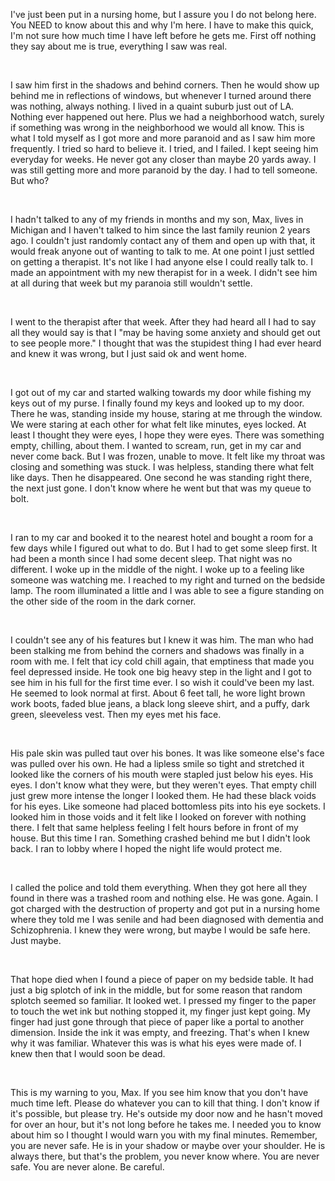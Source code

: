 I've just been put in a nursing home, but I assure you I do not belong here. You NEED to know about this and why I'm here. I have to make this quick, I'm not sure how much time I have left before he gets me. First off nothing they say about me is true, everything I saw was real.

&#x200B;

I saw him first in the shadows and behind corners. Then he would show up behind me in reflections of windows, but whenever I turned around there was nothing, always nothing. I lived in a quaint suburb just out of LA. Nothing ever happened out here. Plus we had a neighborhood watch, surely if something was wrong in the neighborhood we would all know. This is what I told myself as I got more and more paranoid and as I saw him more frequently. I tried so hard to believe it. I tried, and I failed. I kept seeing him everyday for weeks. He never got any closer than maybe 20 yards away. I was still getting more and more paranoid by the day. I had to tell someone. But who?

&#x200B;

I hadn't talked to any of my friends in months and my son, Max, lives in Michigan and I haven't talked to him since the last family reunion 2 years ago. I couldn't just randomly contact any of them and open up with that, it would freak anyone out of wanting to talk to me. At one point I just settled on getting a therapist. It's not like I had anyone else I could really talk to. I made an appointment with my new therapist for in a week. I didn't see him at all during that week but my paranoia still wouldn't settle.

&#x200B;

I went to the therapist after that week. After they had heard all I had to say all they would say is that I "may be having some anxiety and should get out to see people more." I thought that was the stupidest thing I had ever heard and knew it was wrong, but I just said ok and went home.

&#x200B;

I got out of my car and started walking towards my door while fishing my keys out of my purse. I finally found my keys and looked up to my door. There he was, standing inside my house, staring at me through the window. We were staring at each other for what felt like minutes, eyes locked. At least I thought they were eyes, I hope they were eyes. There was something empty, chilling, about them. I wanted to scream, run, get in my car and never come back. But I was frozen, unable to move. It felt like my throat was closing and something was stuck. I was helpless, standing there what felt like days. Then he disappeared. One second he was standing right there, the next just gone. I don't know where he went but that was my queue to bolt.

&#x200B;

I ran to my car and booked it to the nearest hotel and bought a room for a few days while I figured out what to do. But I had to get some sleep first. It had been a month since I had some decent sleep. That night was no different. I woke up in the middle of the night. I woke up to a feeling like someone was watching me. I reached to my right and turned on the bedside lamp. The room illuminated a little and I was able to see a figure standing on the other side of the room in the dark corner.

&#x200B;

I couldn't see any of his features but I knew it was him. The man who had been stalking me from behind the corners and shadows was finally in a room with me. I felt that icy cold chill again, that emptiness that made you feel depressed inside. He took one big heavy step in the light and I got to see him in his full for the first time ever. I so wish it could've been my last. He seemed to look normal at first. About 6 feet tall, he wore light brown work boots, faded blue jeans, a black long sleeve shirt, and a puffy, dark green, sleeveless vest. Then my eyes met his face. 

&#x200B;

His pale skin was pulled taut over his bones. It was like someone else's face was pulled over his own. He had a lipless smile so tight and stretched it looked like the corners of his mouth were stapled just below his eyes. His eyes. I don't know what they were, but they weren't eyes. That empty chill just grew more intense the longer I looked them. He had these black voids for his eyes. Like someone had placed bottomless pits into his eye sockets. I looked him in those voids and it felt like I looked on forever with nothing there. I felt that same helpless feeling I felt hours before in front of my house. But this time I ran. Something crashed behind me but I didn't look back. I ran to lobby where I hoped the night life would protect me.

&#x200B;

I called the police and told them everything. When they got here all they found in there was a trashed room and nothing else. He was gone. Again. I got charged with the destruction of property and got put in a nursing home where they told me I was senile and had been diagnosed with dementia and Schizophrenia. I knew they were wrong, but maybe I would be safe here. Just maybe.

&#x200B;

That hope died when I found a piece of paper on my bedside table. It had  just a big splotch of ink in the middle, but for some reason that random splotch seemed so familiar. It looked wet. I pressed my finger to the paper to touch the wet ink but nothing stopped it, my finger just kept going. My finger had just gone through that piece of paper like a portal to another dimension. Inside the ink it was empty, and freezing. That's when I knew why it was familiar. Whatever this was is what his eyes were made of. I knew then that I would soon be dead. 

&#x200B;

This is my warning to you, Max. If you see him know that you don't have much time left. Please do whatever you can to kill that thing. I don't know if it's possible, but please try. He's outside my door now and he hasn't moved for over an hour, but it's not long before he takes me. I needed you to know about him so I thought I would warn you with my final minutes. Remember, you are never safe. He is in your shadow or maybe over your shoulder. He is always there, but that's the problem, you never know where. You are never safe. You are never alone. Be careful.